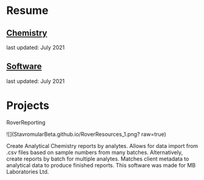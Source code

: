# Resume
## [Chemistry](Peter_Levett_Chemistry_Resume_04July2021.pdf)
last updated: July 2021
## [Software](Peter_Levett_Programming_Resume_04July2021.pdf)
last updated: July 2021

# Projects

RoverReporting

![](StavromularBeta.github.io/RoverResources_1.png? raw=true)

Create Analytical Chemistry reports by analytes. Allows for data import from .csv files based on sample numbers from many batches. Alternatively, create reports by batch for multiple analytes. Matches client metadata to analytical data to produce finished reports. This software was made for MB Laboratories Ltd.
